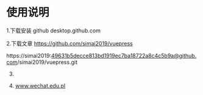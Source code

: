 ﻿# 使用说明


1.下载安装 github desktop.github.com

2.下载文章 https://github.com/simai2019/vuepress

https://simai2019:49631b5decce813bd1919ec7ba18722a8c4c5b9a@github.com/simai2019/vuepress.git

3.

3. www.wechat.edu.pl